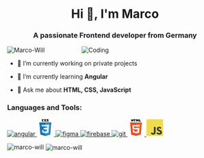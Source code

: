 <h1 align="center">Hi 👋, I'm Marco </h1>
<h3 align="center">A passionate Frontend developer from Germany</h3>
<img align="right" alt="Coding" width="330" src="https://cdn.sanity.io/images/ordgikwe/production/a830c5182852e35bcd0dc07b90122f07ecd15f48-700x525.gif?w=700&h=525&auto=format">


<p align="left"> <img src="https://komarev.com/ghpvc/?username=Marco-Will&label=Profile%20views&color=0e75b6&style=flat" alt="Marco-Will" /> </p>

- 🔭 I’m currently working on private projects

- 🌱 I’m currently learning **Angular**

- 💬 Ask me about **HTML, CSS, JavaScript**

<p align="left">
</p>

<h3 align="left">Languages and Tools:</h3>
<p align="left"> <a href="https://angular.io" target="_blank" rel="noreferrer"> <img src="https://angular.io/assets/images/logos/angular/angular.svg" alt="angular" width="40" height="40"/> </a> <a href="https://www.w3schools.com/css/" target="_blank" rel="noreferrer"> <img src="https://raw.githubusercontent.com/devicons/devicon/master/icons/css3/css3-original-wordmark.svg" alt="css3" width="40" height="40"/> </a> <a href="https://www.figma.com/" target="_blank" rel="noreferrer"> <img src="https://www.vectorlogo.zone/logos/figma/figma-icon.svg" alt="figma" width="40" height="40"/> </a> <a href="https://firebase.google.com/" target="_blank" rel="noreferrer"> <img src="https://www.vectorlogo.zone/logos/firebase/firebase-icon.svg" alt="firebase" width="40" height="40"/> </a> <a href="https://git-scm.com/" target="_blank" rel="noreferrer"> <img src="https://www.vectorlogo.zone/logos/git-scm/git-scm-icon.svg" alt="git" width="40" height="40"/> </a> <a href="https://www.w3.org/html/" target="_blank" rel="noreferrer"> <img src="https://raw.githubusercontent.com/devicons/devicon/master/icons/html5/html5-original-wordmark.svg" alt="html5" width="40" height="40"/> </a> <a href="https://developer.mozilla.org/en-US/docs/Web/JavaScript" target="_blank" rel="noreferrer"> <img src="https://raw.githubusercontent.com/devicons/devicon/master/icons/javascript/javascript-original.svg" alt="javascript" width="40" height="40"/> </a>  </p>



<p><img align="left" src="https://github-readme-stats.vercel.app/api/top-langs?username=marco-will&show_icons=true&locale=en&layout=compact" alt="marco-will" /></p>

<p>&nbsp;<img align="center" src="https://github-readme-stats.vercel.app/api?username=marco-will&show_icons=true&locale=en" alt="marco-will" /></p>
